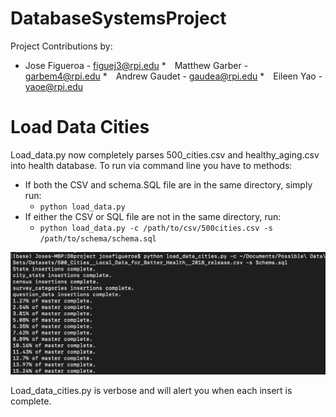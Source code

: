 # DatabaseSystemsProject

Project Contributions by:

 * Jose Figueroa - figuej3@rpi.edu
 * Matthew Garber - garbem4@rpi.edu 
 * Andrew Gaudet - gaudea@rpi.edu 
 * Eileen Yao - yaoe@rpi.edu 
 
# Load Data Cities

Load_data.py now completely parses 500_cities.csv and healthy_aging.csv into health database. To run via command line you have to methods:

* If both the CSV and schema.SQL file are in the same directory, simply run:
  * `python load_data.py`
* If either the CSV or SQL file are not in the same directory, run:
  * `python load_data.py -c /path/to/csv/500cities.csv -s /path/to/schema/schema.sql`

<img src="https://raw.githubusercontent.com/josefigueroa168/DatabaseSystemsProject/master/static-images/Screen%20Shot%202019-03-22%20at%203.55.35%20PM.png?token=AYHRklUVrvDzlnNPOXl-5Sk9bj37tB3Vks5cnnjpwA%3D%3D" alt="example screenshot">

Load_data_cities.py is verbose and will alert you when each insert is complete.

